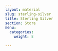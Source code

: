 ```yaml
---
layout: material
slug: sterling-silver
title: Sterling Silver
section: Store
menu:
  categories:
    weight: 8

---
```

